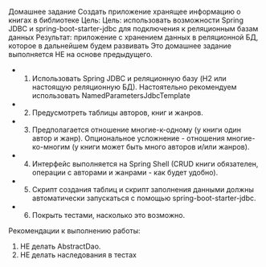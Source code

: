 Домашнее задание
Создать приложение хранящее информацию о книгах в библиотеке
Цель: Цель: использовать возможности Spring JDBC и spring-boot-starter-jdbc для подключения к реляционным базам данных Результат: приложение с хранением данных в реляционной БД, которое в дальнейшем будем развивать
Это домашнее задание выполняется НЕ на основе предыдущего.

- 1. Использовать Spring JDBC и реляционную базу (H2 или настоящую реляционную БД). Настоятельно рекомендуем использовать NamedParametersJdbcTemplate
- 2. Предусмотреть таблицы авторов, книг и жанров.
- 3. Предполагается отношение многие-к-одному (у книги один автор и жанр). Опциональное усложнение - отношения многие-ко-многим (у книги может быть много авторов и/или жанров).
- 4. Интерфейс выполняется на Spring Shell (CRUD книги обязателен, операции с авторами и жанрами - как будет удобно).
- 5. Скрипт создания таблиц и скрипт заполнения данными должны автоматически запускаться
с помощью spring-boot-starter-jdbc.
- 6. Покрыть тестами, насколько это возможно.

Рекомендации к выполнению работы:
1. НЕ делать AbstractDao.
2. НЕ делать наследования в тестах